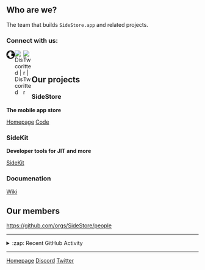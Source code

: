 <!-- 
Docs: How to use GitHub README and actions to auto-generate embedded content.
https://github.com/anuraghazra/github-readme-stats
https://www.youtube.com/watch?v=n6d4KHSKqGk
https://github.com/rahuldkjain/github-profile-readme-generator
 -->

## Who are we?

The team that builds `SideStore.app` and related projects.

### Connect with us:

<!--
[![Website](https://img.shields.io/website?label=sidestore.io&style=for-the-badge&url=https://sidestore.io)](https://sidestore.io)
[![Twitter Follow](https://img.shields.io/twitter/follow/sidestore_io?color=1DA1F2&logo=twitter&style=for-the-badge)](https://twitter.com/intent/follow?original_referer=https%3A%2F%2Fgithub.com%2Fsidestore&screen_name=sidestore)
[![GitHub Followers](https://img.shields.io/github/followers/sidestore?style=for-the-badge)]()
[![GitHub Sponsors](https://img.shields.io/github/sponsors/sidestore?style=for-the-badge
)]() 
-->

[<img align="left" alt="sidestore.io" width="22px" src="https://raw.githubusercontent.com/iconic/open-iconic/master/svg/globe.svg" />][website]
[<img align="left" alt="Discord | Discord" width="22px" src="https://cdn.jsdelivr.net/npm/simple-icons@v3/icons/discord.svg" />][discord]
[<img align="left" alt="Twitter | Twitter" width="22px" src="https://cdn.jsdelivr.net/npm/simple-icons@v3/icons/twitter.svg" />][twitter]

<br />
<br />

## Our projects

### SideStore

__The mobile app store__

[Homepage][website]
[Code][git.sidestore]

### SideKit

__Developer tools for JIT and more__

[SideKit][git.sidekit]

### Documenation

[Wiki][wiki]

## Our members

https://github.com/orgs/SideStore/people

---

<details>
  <summary>:zap: Recent GitHub Activity</summary>

<!--START_SECTION:activity-->
1. 🗣 Commented on [#273](https://github.com/SideStore/SideStore/issues/273) in [SideStore/SideStore](https://github.com/SideStore/SideStore)
2. 🗣 Commented on [#273](https://github.com/SideStore/SideStore/issues/273) in [SideStore/SideStore](https://github.com/SideStore/SideStore)
3. ❗️ Opened issue [#273](https://github.com/SideStore/SideStore/issues/273) in [SideStore/SideStore](https://github.com/SideStore/SideStore)
4. 🗣 Commented on [#217](https://github.com/SideStore/SideStore/issues/217) in [SideStore/SideStore](https://github.com/SideStore/SideStore)
5. 🗣 Commented on [#272](https://github.com/SideStore/SideStore/issues/272) in [SideStore/SideStore](https://github.com/SideStore/SideStore)
6. 🗣 Commented on [#265](https://github.com/SideStore/SideStore/issues/265) in [SideStore/SideStore](https://github.com/SideStore/SideStore)
7. 🗣 Commented on [#272](https://github.com/SideStore/SideStore/issues/272) in [SideStore/SideStore](https://github.com/SideStore/SideStore)
8. 🗣 Commented on [#272](https://github.com/SideStore/SideStore/issues/272) in [SideStore/SideStore](https://github.com/SideStore/SideStore)
9. 🗣 Commented on [#271](https://github.com/SideStore/SideStore/issues/271) in [SideStore/SideStore](https://github.com/SideStore/SideStore)
10. ❌ Closed PR [#271](https://github.com/SideStore/SideStore/pull/271) in [SideStore/SideStore](https://github.com/SideStore/SideStore)
11. 💪 Opened PR [#272](https://github.com/SideStore/SideStore/pull/272) in [SideStore/SideStore](https://github.com/SideStore/SideStore)
12. ❗️ Closed issue [#270](https://github.com/SideStore/SideStore/issues/270) in [SideStore/SideStore](https://github.com/SideStore/SideStore)
13. 🗣 Commented on [#271](https://github.com/SideStore/SideStore/issues/271) in [SideStore/SideStore](https://github.com/SideStore/SideStore)
14. 💪 Opened PR [#1](https://github.com/SideStore/em_proxy/pull/1) in [SideStore/em_proxy](https://github.com/SideStore/em_proxy)
15. 💪 Opened PR [#6](https://github.com/SideStore/minimuxer/pull/6) in [SideStore/minimuxer](https://github.com/SideStore/minimuxer)
16. 💪 Opened PR [#271](https://github.com/SideStore/SideStore/pull/271) in [SideStore/SideStore](https://github.com/SideStore/SideStore)
17. 🗣 Commented on [#265](https://github.com/SideStore/SideStore/issues/265) in [SideStore/SideStore](https://github.com/SideStore/SideStore)
18. 🎉 Merged PR [#4](https://github.com/SideStore/minimuxer/pull/4) in [SideStore/minimuxer](https://github.com/SideStore/minimuxer)
19. 🗣 Commented on [#265](https://github.com/SideStore/SideStore/issues/265) in [SideStore/SideStore](https://github.com/SideStore/SideStore)
20. 🗣 Commented on [#265](https://github.com/SideStore/SideStore/issues/265) in [SideStore/SideStore](https://github.com/SideStore/SideStore)
<!--END_SECTION:activity-->

</details>

---

[Homepage][patreon] [Discord][discord] [Twitter][twitter]

<!--
- [Patreon][patreon]
- [OpenCollective][opencollective]
- [YouTube][youtube]
-->

[website]: https://sidestore.io
[wiki]: https://wiki.sidestore.io
[twitter]: https://twitter.com/sidestore_io
[discord]: https://discord.gg/CacsuuzsBq
[youtube]: https://youtube.com/TODO
[patreon]: https://www.patreon.com/SideStore
[opencollective]: https://opencollective.com/TODO
[git.sidestore]: https://github.com/SideStore/SideStore/
[git.sidekit]: https://github.com/SideStore/SideKit

